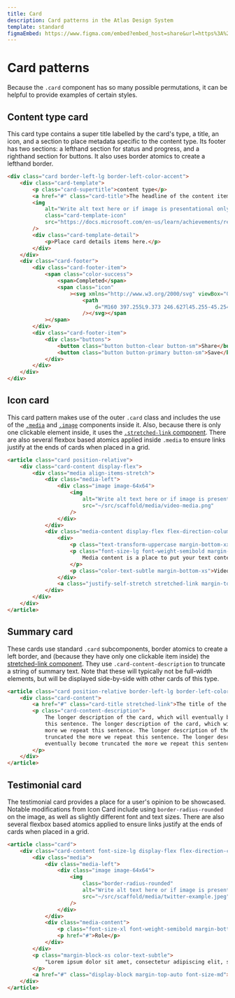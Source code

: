 ```yaml
---
title: Card
description: Card patterns in the Atlas Design System
template: standard
figmaEmbed: https://www.figma.com/embed?embed_host=share&url=https%3A%2F%2Fwww.figma.com%2Ffile%2FwKIbxNQ2kXnglOPc2cDE1y%2FFINAL-REBRAND-DESIGNS%3Fnode-id%3D70%253A2398
---
```


# Card patterns

Because the `.card` component has so many possible permutations, it can be helpful to provide examples of certain styles.

## Content type card

This card type contains a super title labelled by the card's type, a title, an icon, and a section to place metadata specific to the content type. Its footer has two sections: a lefthand section for status and progress, and a righthand section for buttons. It also uses border atomics to create a lefthand border.

```html
<div class="card border-left-lg border-left-color-accent">
	<div class="card-template">
		<p class="card-supertitle">content type</p>
		<a href="#" class="card-title">The headline of the content item</a>
		<img
			alt="Write alt text here or if image is presentational only add aria-hidden attribute"
			class="card-template-icon"
			src="https://docs.microsoft.com/en-us/learn/achievements/review-microsoft-azure-pricing-slas-lifecycles.svg"
		/>
		<div class="card-template-detail">
			<p>Place card details items here.</p>
		</div>
	</div>
	<div class="card-footer">
		<div class="card-footer-item">
			<span class="color-success">
				<span>Completed</span>
				<span class="icon"
					><svg xmlns="http://www.w3.org/2000/svg" viewBox="0 0 448 448" class="fill-current-color">
						<path
							d="M160 397.255L9.373 246.627l45.255-45.254L160 306.745 393.373 73.373l45.254 45.255L160 397.255z"
						/></svg></span
			></span>
		</div>
		<div class="card-footer-item">
			<div class="buttons">
				<button class="button button-clear button-sm">Share</button>
				<button class="button button-primary button-sm">Save</button>
			</div>
		</div>
	</div>
</div>
```

## Icon card

This card pattern makes use of the outer `.card` class and includes the use of the [`.media`](../components/media.md) and [`.image`](../components/image.md) components inside it. Also, because there is only one clickable element inside, it uses the [`.stretched-link` component](../components/stretched-link.md). There are also several flexbox based atomics applied inside `.media` to ensure links justify at the ends of cards when placed in a grid.

```html
<article class="card position-relative">
	<div class="card-content display-flex">
		<div class="media align-items-stretch">
			<div class="media-left">
				<div class="image image-64x64">
					<img
						alt="Write alt text here or if image is presentational only add aria-hidden attribute"
						src="~/src/scaffold/media/video-media.png"
					/>
				</div>
			</div>
			<div class="media-content display-flex flex-direction-column">
				<div>
					<p class="text-transform-uppercase margin-bottom-xxs">Videos</p>
					<p class="font-size-lg font-weight-semibold margin-bottom-xxs">
						Media content is a place to put your text content.
					</p>
					<p class="color-text-subtle margin-bottom-xs">Videos to help you get started.</p>
				</div>
				<a class="justify-self-stretch stretched-link margin-top-auto" href="#">Watch videos</a>
			</div>
		</div>
	</div>
</article>
```

## Summary card

These cards use standard `.card` subcomponents, border atomics to create a left border, and (because they have only one clickable item inside) the [stretched-link component](../components/stretched-link.md). They use `.card-content-description` to truncate a string of summary text. Note that these will typically not be full-width elements, but will be displayed side-by-side with other cards of this type.

```html
<article class="card position-relative border-left-lg border-left-color-accent">
	<div class="card-content">
		<a href="#" class="card-title stretched-link">The title of the card</a>
		<p class="card-content-description">
			The longer description of the card, which will eventually become truncated the more we repeat
			this sentence. The longer description of the card, which will eventually become truncated the
			more we repeat this sentence. The longer description of the card, which will eventually become
			truncated the more we repeat this sentence. The longer description of the card, which will
			eventually become truncated the more we repeat this sentence.
		</p>
	</div>
</article>
```

## Testimonial card

The testimonial card provides a place for a user's opinion to be showcased. Notable modifications from Icon Card include using `border-radius-rounded` on the image, as well as slightly different font and text sizes. There are also several flexbox based atomics applied to ensure links justify at the ends of cards when placed in a grid.

```html
<article class="card">
	<div class="card-content font-size-lg display-flex flex-direction-column">
		<div class="media">
			<div class="media-left">
				<div class="image image-64x64">
					<img
						class="border-radius-rounded"
						alt="Write alt text here or if image is presentational only add aria-hidden attribute"
						src="~/src/scaffold/media/twitter-example.jpeg"
					/>
				</div>
			</div>
			<div class="media-content">
				<p class="font-size-xl font-weight-semibold margin-bottom-xxs">Full Name</p>
				<p href="#">Role</p>
			</div>
		</div>
		<p class="margin-block-xs color-text-subtle">
			"Lorem ipsum dolor sit amet, consectetur adipiscing elit, sed do eiusmod tempor."
		</p>
		<a href="#" class="display-block margin-top-auto font-size-md">Read this person's story</a>
	</div>
</article>
```
